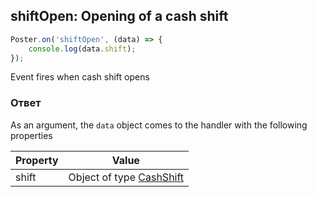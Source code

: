 ## shiftOpen: Opening of a cash shift

```javascript
Poster.on('shiftOpen', (data) => {
    console.log(data.shift);
});
```

Event fires when cash shift opens

### Ответ

As an argument, the `data` object comes to the handler with the following properties

Property | Value
-------- | --------
shift | Object of type [CashShift](/en/docs/v3/pos/types/shift)

